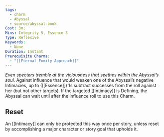 ```yaml
---
tags:
  - charm
  - Abyssal
  - source/abyssal-book
Cost: 3m; 
Mins: Integrity 5, Essence 3
Type: Reflexive
Keywords:
  - None
Duration: Instant
Prerequisite Charms:
  - "[[Eternal Enmity Approach]]"
---
```

*Even specters tremble at the viciousness that seethes within the Abyssal’s soul.*
Against influence that would weaken one of the Abyssal’s negative Intimacies, up to ([[Essence]]) 1s subtract successes from the roll against her (but not other targets). If the targeted [[Intimacy]] is Defining, the Abyssal can wait until after the influence roll to use this Charm.
## Reset 
An [[Intimacy]] can only be protected this way once per story, unless reset by accomplishing a major character or story goal that upholds it.
